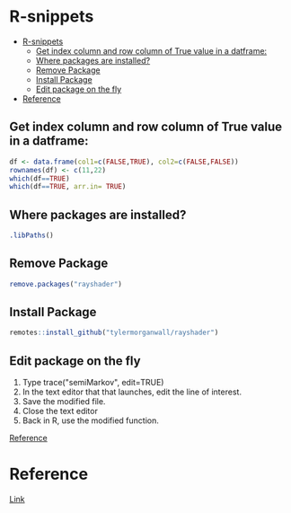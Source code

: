 # R-snippets

<!--ts-->
* [R-snippets](#r-snippets)
   * [Get index column and row column of True value in a datframe:](#get-index-column-and-row-column-of-true-value-in-a-datframe)
   * [Where packages are installed?](#where-packages-are-installed)
   * [Remove Package](#remove-package)
   * [Install Package](#install-package)
   * [Edit package on the fly](#edit-package-on-the-fly)
* [Reference](#reference)

<!-- Created by https://github.com/ekalinin/github-markdown-toc -->
<!-- Added by: gil_diy, at: Sun 06 Nov 2022 01:36:39 IST -->

<!--te-->

## Get index column and row column of True value in a datframe:

```r
df <- data.frame(col1=c(FALSE,TRUE), col2=c(FALSE,FALSE))
rownames(df) <- c(11,22)
which(df==TRUE)
which(df==TRUE, arr.in= TRUE)
```


## Where packages are installed?

```r
.libPaths()
```
## Remove Package

```r
remove.packages("rayshader")
```

## Install Package

```r
remotes::install_github("tylermorganwall/rayshader")
```

## Edit package on the fly


1. Type trace("semiMarkov", edit=TRUE)
2. In the text editor that that launches, edit the line of interest.
3. Save the modified file.
4. Close the text editor
5. Back in R, use the modified function.

[Reference](https://stackoverflow.com/a/34800688/1305700)


# Reference

[Link](http://www.science.smith.edu/~jcrouser/SDS293/labs/lab14-r.html)
